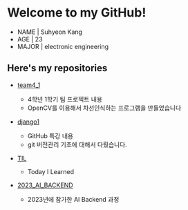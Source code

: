 # Welcome to my GitHub!

- NAME | Suhyeon Kang
- AGE | 23
- MAJOR | electronic engineering

## Here's my repositories

- [team4_1](https://github.com/Imshyeon/team4_1)
    - 4학년 1학기 팀 프로젝트 내용
    - OpenCV를 이용해서 차선인식하는 프로그램을 만들었습니다

- [django1](https://github.com/Imshyeon/django1)
    - GitHub 특강 내용
    - git 버전관리 기초에 대해서 다뤘습니다.

- [TIL](https://github.com/Imshyeon/TIL)
    - Today I Learned

- [2023_AI_BACKEND](https://github.com/Imshyeon/2023_AI_BACKEND)
    - 2023년에 참가한 AI Backend 과정